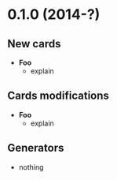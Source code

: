 <a name="0.1.0"></a>
# 0.1.0 (2014-?)

## New cards

- **Foo**
  - explain

## Cards modifications

- **Foo**
  - explain

## Generators

- nothing